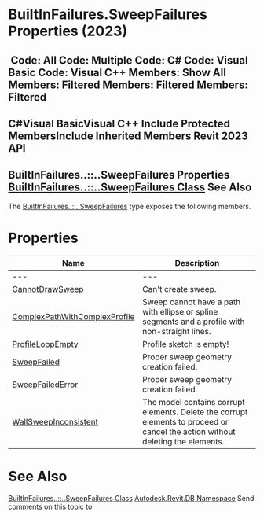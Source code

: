 # BuiltInFailures.SweepFailures Properties (2023)

﻿
 Code: All Code: Multiple Code: C# Code: Visual Basic Code: Visual C++  Members: Show All Members: Filtered Members: Filtered Members: Filtered   
---  
C#Visual BasicVisual C++
Include Protected MembersInclude Inherited Members
Revit 2023 API  
---  
BuiltInFailures..::..SweepFailures Properties  
[BuiltInFailures..::..SweepFailures Class](6b87d031-66fd-ff37-0845-81e92c3d8dc1.md "BuiltInFailures.SweepFailures Class") See Also  
---  
The [BuiltInFailures..::..SweepFailures](6b87d031-66fd-ff37-0845-81e92c3d8dc1.md "BuiltInFailures.SweepFailures Class") type exposes the following members.
# Properties
| Name | Description |
| --- | --- |
| --- | --- | --- |
| [CannotDrawSweep](122c4015-0471-ebf5-0f55-7618c1ff2b3a.md "CannotDrawSweep Property") | Can't create sweep. |
| [ComplexPathWithComplexProfile](776f4b6b-b075-a918-f957-f43584c1bbe5.md "ComplexPathWithComplexProfile Property") | Sweep cannot have a path with ellipse or spline segments and a profile with non-straight lines. |
| [ProfileLoopEmpty](a73d2cc2-7965-a291-ae63-be81ba015b0d.md "ProfileLoopEmpty Property") | Profile sketch is empty! |
| [SweepFailed](6627ea47-c0ad-c991-a200-ab544226d1d0.md "SweepFailed Property") | Proper sweep geometry creation failed. |
| [SweepFailedError](b0b3b965-e235-27cd-7804-3e45048dad5a.md "SweepFailedError Property") | Proper sweep geometry creation failed. |
| [WallSweepInconsistent](6aebe9d4-f7ca-c1b9-83da-c3d721fbf00e.md "WallSweepInconsistent Property") | The model contains corrupt elements. Delete the corrupt elements to proceed or cancel the action without deleting the elements. |

# See Also
[BuiltInFailures..::..SweepFailures Class](6b87d031-66fd-ff37-0845-81e92c3d8dc1.md "BuiltInFailures.SweepFailures Class")
[Autodesk.Revit.DB Namespace](87546ba7-461b-c646-cbb1-2cb8f5bff8b2.md "Autodesk.Revit.DB Namespace")
Send comments on this topic to 